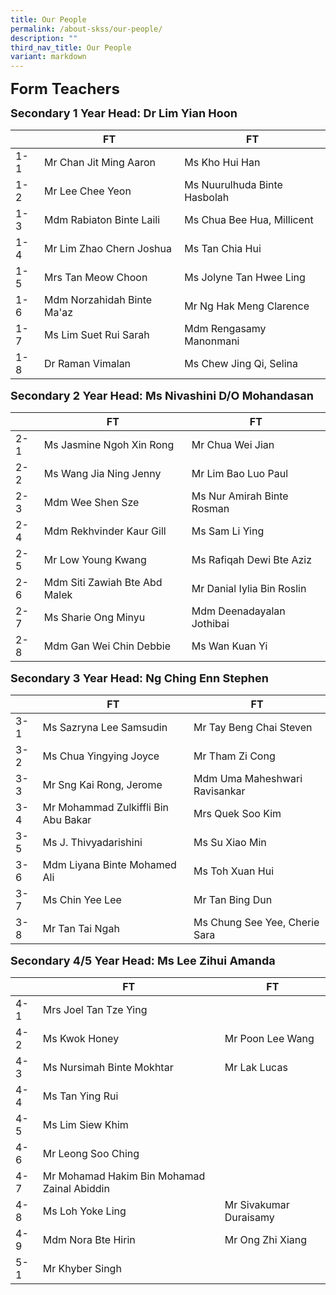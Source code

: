 ```yaml
---
title: Our People
permalink: /about-skss/our-people/
description: ""
third_nav_title: Our People
variant: markdown
---
```

**<font size="5">Form Teachers</font>**

**<font size="4">Secondary 1 Year Head: Dr Lim Yian Hoon</font>**

|     | FT                                  | FT                       |
|-----|-------------------------------------|--------------------------|
| 1-1 | Mr Chan Jit Ming Aaron           |    Ms Kho Hui Han |
| 1-2 | Mr Lee Chee Yeon            |   Ms Nuurulhuda Binte Hasbolah
| 1-3 | Mdm Rabiaton Binte Laili   | Ms Chua Bee Hua, Millicent
| 1-4 |  Mr Lim Zhao Chern Joshua |     Ms Tan Chia Hui          
| 1-5 |  Mrs Tan Meow Choon        |    Ms Jolyne Tan Hwee Ling|
| 1-6 |  Mdm Norzahidah Binte Ma'az               |   Mr Ng Hak Meng Clarence    |
| 1-7 |    Ms Lim Suet Rui Sarah            | Mdm Rengasamy Manonmani       |
| 1-8 | Dr Raman Vimalan |   Ms Chew Jing Qi, Selina   |



**<font size="4">Secondary 2 Year Head: Ms Nivashini D/O Mohandasan </font>**

|     | FT                        | FT                |
|-----|-------------------------|--------------------------|
| 2-1 |  Ms Jasmine Ngoh Xin Rong        |       Mr Chua Wei Jian                  |
| 2-2 | Ms Wang Jia Ning Jenny       | Mr Lim Bao Luo Paul           |
| 2-3 | Mdm Wee Shen Sze |     Ms Nur Amirah Binte Rosman               |
| 2-4 | Mdm Rekhvinder Kaur Gill     | Ms Sam Li Ying        |
| 2-5 | Mr Low Young Kwang | Ms Rafiqah Dewi Bte Aziz      |
| 2-6 | Mdm Siti Zawiah Bte Abd Malek  | Mr Danial Iylia Bin Roslin   |
| 2-7 |     Ms Sharie Ong Minyu   |  Mdm Deenadayalan Jothibai   |
| 2-8 | Mdm Gan Wei Chin Debbie  | Ms Wan Kuan Yi |

**<font size="4">Secondary 3 Year Head: Ng Ching Enn Stephen </font>**

|     | FT                       | FT                        |
|-----|--------------------------|---------------------------|
| 3-1 | Ms Sazryna Lee Samsudin   |   Mr Tay Beng Chai Steven                   |
| 3-2 |    Ms Chua Yingying Joyce     |    Mr Tham Zi Cong      |
| 3-3 |    Mr Sng Kai Rong, Jerome       |   Mdm Uma Maheshwari Ravisankar                       |
| 3-4 |   Mr Mohammad Zulkiffli Bin Abu Bakar     |   Mrs Quek Soo Kim                     |
| 3-5 |    Ms J. Thivyadarishini      |      Ms Su Xiao Min        |
| 3-6 |     Mdm Liyana Binte Mohamed Ali        |       Ms Toh Xuan Hui                  |
| 3-7 |      Ms Chin Yee Lee          |  Mr Tan Bing Dun               |
| 3-8 |  Mr Tan Tai Ngah             |   Ms Chung See Yee, Cherie Sara           |          |               

**<font size="4">Secondary 4/5 Year Head: Ms Lee Zihui Amanda </font>**

|     | FT                           | FT                     |
|-----|---------------------------|------------------------|
| 4-1 | Mrs Joel Tan Tze Ying  |                        |
| 4-2 |  Ms Kwok Honey             | Mr Poon Lee Wang                       |
| 4-3 |  Ms Nursimah Binte Mokhtar              |  Mr Lak Lucas         |
| 4-4 |  Ms Tan Ying Rui           |         |
| 4-5 |  Ms Lim Siew Khim                       |           |
| 4-6 |  Mr Leong Soo Ching                |      |
| 4-7 | Mr Mohamad Hakim Bin Mohamad Zainal Abiddin          |                         |
| 4-8 |  Ms Loh Yoke Ling                       |  Mr Sivakumar Duraisamy    |
| 4-9 |   Mdm Nora Bte Hirin     |   Mr Ong Zhi Xiang                     |
| 5-1 |  Mr Khyber Singh